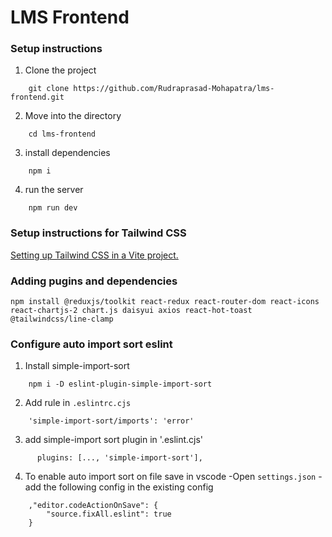 # LMS Frontend

### Setup instructions

1. Clone the project 

```
    git clone https://github.com/Rudraprasad-Mohapatra/lms-frontend.git
```

2. Move into the directory

```
    cd lms-frontend
```

3. install dependencies
```
    npm i
```

4. run the server
```
    npm run dev
```

### Setup instructions for Tailwind CSS

[Setting up Tailwind CSS in a Vite project.](https://tailwindcss.com/docs/guides/vite)


### Adding pugins and dependencies

```
npm install @reduxjs/toolkit react-redux react-router-dom react-icons react-chartjs-2 chart.js daisyui axios react-hot-toast @tailwindcss/line-clamp
```

### Configure auto import sort eslint

1. Install simple-import-sort

```
    npm i -D eslint-plugin-simple-import-sort
```
2. Add rule in `.eslintrc.cjs`

```
    'simple-import-sort/imports': 'error'
```
3. add simple-import sort plugin in '.eslint.cjs'

```
      plugins: [..., 'simple-import-sort'],
```

4. To enable auto import sort on file save in vscode
    -Open `settings.json`
    -add the following config in the existing config
```
    ,"editor.codeActionOnSave": {
        "source.fixAll.eslint": true
    }
```